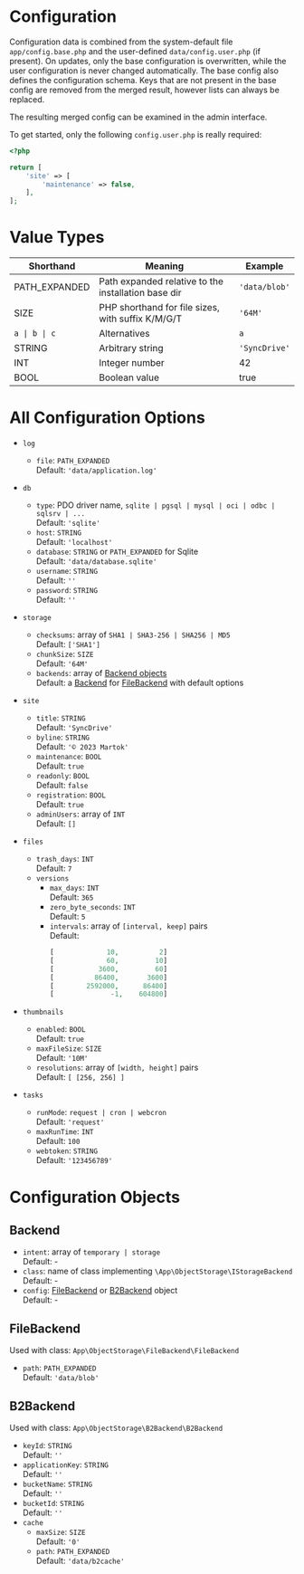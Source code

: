 # Configuration

Configuration data is combined from the system-default file `app/config.base.php` and the user-defined
`data/config.user.php` (if present). On updates, only the base configuration is overwritten, while the user
configuration is never changed automatically. The base config also defines the configuration schema. Keys that are not
present in the base config are removed from the merged result, however lists can always be replaced.

The resulting merged config can be examined in the admin interface.

To get started, only the following `config.user.php` is really required:

```php
<?php

return [
    'site' => [
        'maintenance' => false,
    ],
];
```

# Value Types

| Shorthand     | Meaning                                             | Example       |
|---------------|-----------------------------------------------------|---------------|
| PATH_EXPANDED | Path expanded relative to the installation base dir | `'data/blob'` |
| SIZE          | PHP shorthand for file sizes, with suffix K/M/G/T   | `'64M'`       |
| `a \| b \| c` | Alternatives                                        | `a`           |
| STRING        | Arbitrary string                                    | `'SyncDrive'` |
| INT           | Integer number                                      | 42            |
| BOOL          | Boolean value                                       | true          |

# All Configuration Options

- `log`
  - `file`: `PATH_EXPANDED`  
    Default: `'data/application.log'`

- `db`
  - `type`: PDO driver name, `sqlite | pgsql | mysql | oci | odbc | sqlsrv | ...`  
    Default: `'sqlite'`
  - `host`: `STRING`  
    Default: `'localhost'`
  - `database`: `STRING` or `PATH_EXPANDED` for Sqlite  
    Default: `'data/database.sqlite'`
  - `username`: `STRING`  
    Default: `''`
  - `password`: `STRING`  
    Default: `''`

- `storage`
  - `checksums`: array of `SHA1 | SHA3-256 | SHA256 | MD5`  
    Default: `['SHA1']`
  - `chunkSize`: `SIZE`  
    Default: `'64M'`
  - `backends`: array of [Backend objects](#backend)  
    Default: a [Backend](#backend) for [FileBackend](#filebackend) with default options

- `site`
  - `title`: `STRING`  
    Default: `'SyncDrive'`
  - `byline`: `STRING`  
    Default: `'© 2023 Martok'`
  - `maintenance`: `BOOL`  
    Default: `true`
  - `readonly`: `BOOL`  
    Default: `false`
  - `registration`: `BOOL`  
    Default: `true`
  - `adminUsers`: array of `INT`  
    Default: `[]`

- `files`
  - `trash_days`: `INT`  
    Default: `7`
  - `versions`
    - `max_days`: `INT`  
      Default: `365`
    - `zero_byte_seconds`: `INT`  
      Default: `5`
    - `intervals`: array of `[interval, keep]` pairs  
      Default:
      ```php
      [             10,          2]
      [             60,         10]
      [           3600,         60]
      [          86400,       3600]
      [        2592000,      86400]
      [              -1,    604800]
      ```
- `thumbnails`
  - `enabled`: `BOOL`  
    Default: `true`
  - `maxFileSize`: `SIZE`  
    Default: `'10M'`
  - `resolutions`: array of `[width, height]` pairs  
    Default: `[ [256, 256] ]`

- `tasks`
  - `runMode`: `request | cron | webcron`  
    Default: `'request'`
  - `maxRunTime`: `INT`  
    Default: `100`
  - `webtoken`: `STRING`  
    Default: `'123456789'`

# Configuration Objects

## Backend

- `intent`: array of `temporary | storage`  
  Default: -
- `class`: name of class implementing `\App\ObjectStorage\IStorageBackend`  
  Default: -
- `config`: [FileBackend](#filebackend) or [B2Backend](#b2backend) object  
  Default: -

## FileBackend
Used with class: `App\ObjectStorage\FileBackend\FileBackend`

- `path`: `PATH_EXPANDED`  
  Default: `'data/blob'`

## B2Backend
Used with class: `App\ObjectStorage\B2Backend\B2Backend`

- `keyId`: `STRING`  
  Default: `''`
- `applicationKey`: `STRING`  
  Default: `''`
- `bucketName`: `STRING`  
  Default: `''`
- `bucketId`: `STRING`  
  Default: `''`
- `cache`
  - `maxSize`: `SIZE`  
    Default:  `'0'`
  - `path`: `PATH_EXPANDED`    
    Default: `'data/b2cache'`

